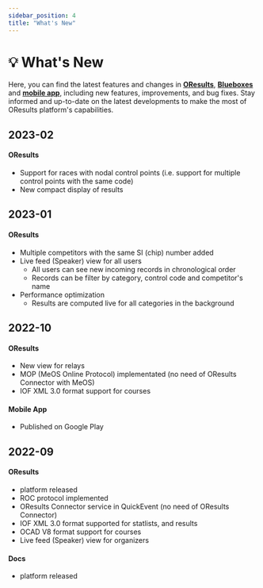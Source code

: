 ```yaml
---
sidebar_position: 4
title: "What's New"
---
```


# 💡 What's New

Here, you can find the latest features and changes in **[OResults](https://oresults.eu/)**, **[Blueboxes](./devices/bluebox-units.md)** and **[mobile app](./devices/bluebox-mobile.md)**, including new features, improvements, and bug fixes. Stay informed and up-to-date on the latest developments to make the most of OResults platform's capabilities.

## 2023-02

#### OResults

- Support for races with nodal control points (i.e. support for multiple control points with the same code)
- New compact display of results

## 2023-01

#### OResults

- Multiple competitors with the same SI (chip) number added
- Live feed (Speaker) view for all users
    - All users can see new incoming records in chronological order
    - Records can be filter by category, control code and competitor's name
- Performance optimization
   - Results are computed live for all categories in the background

## 2022-10

#### OResults

- New view for relays
- MOP (MeOS Online Protocol) implementated (no need of OResults Connector with MeOS)
- IOF XML 3.0 format support for courses

#### Mobile App

- Published on Google Play

## 2022-09

#### OResults

- platform released
- ROC protocol implemented
- OResults Connector service in QuickEvent (no need of OResults Connector)
- IOF XML 3.0 format supported for statlists, and results
- OCAD V8 format support for courses
- Live feed (Speaker) view for organizers

#### Docs
- platform released
